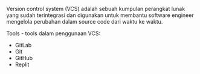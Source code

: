 Version control system (VCS) adalah sebuah kumpulan perangkat lunak yang sudah terintegrasi dan digunakan untuk membantu software engineer mengelola perubahan dalam source code dari waktu ke waktu. 

Tools - tools dalam penggunaan VCS:
- GitLab
- Git
- GitHub
- Replit